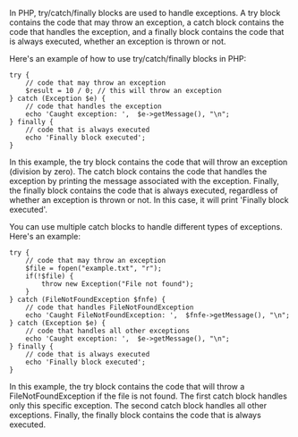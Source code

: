 In PHP, try/catch/finally blocks are used to handle exceptions. A try block contains the code that may throw an exception, a catch block contains the code that handles the exception, and a finally block contains the code that is always executed, whether an exception is thrown or not.

Here's an example of how to use try/catch/finally blocks in PHP:

```
try {
    // code that may throw an exception
    $result = 10 / 0; // this will throw an exception
} catch (Exception $e) {
    // code that handles the exception
    echo 'Caught exception: ',  $e->getMessage(), "\n";
} finally {
    // code that is always executed
    echo 'Finally block executed';
}
```

In this example, the try block contains the code that will throw an exception (division by zero). The catch block contains the code that handles the exception by printing the message associated with the exception. Finally, the finally block contains the code that is always executed, regardless of whether an exception is thrown or not. In this case, it will print 'Finally block executed'.

You can use multiple catch blocks to handle different types of exceptions. Here's an example:

```
try {
    // code that may throw an exception
    $file = fopen("example.txt", "r");
    if(!$file) {
        throw new Exception("File not found");
    }
} catch (FileNotFoundException $fnfe) {
    // code that handles FileNotFoundException
    echo 'Caught FileNotFoundException: ',  $fnfe->getMessage(), "\n";
} catch (Exception $e) {
    // code that handles all other exceptions
    echo 'Caught exception: ',  $e->getMessage(), "\n";
} finally {
    // code that is always executed
    echo 'Finally block executed';
}
```

In this example, the try block contains the code that will throw a FileNotFoundException if the file is not found. The first catch block handles only this specific exception. The second catch block handles all other exceptions. Finally, the finally block contains the code that is always executed.